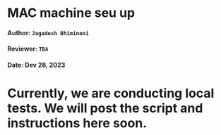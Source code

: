 # MAC machine seu up
#### Author: `Jagadesh Bhimineni`
#### Reviewer: `TBA`
#### Date: Dev 28, 2023

# Currently, we are conducting local tests. We will post the script and instructions here soon. 